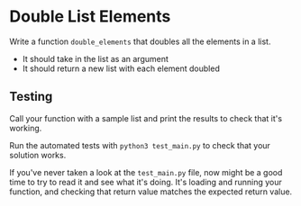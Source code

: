 # Double List Elements

Write a function `double_elements` that doubles all the elements in a list.

* It should take in the list as an argument
* It should return a new list with each element doubled

## Testing

Call your function with a sample list and print the results to check that it's working.

Run the automated tests with `python3 test_main.py` to check that your solution
works.

If you've never taken a look at the `test_main.py` file, now might be a good time to
try to read it and see what it's doing. It's loading and running your function,
and checking that return value matches the expected return value.

